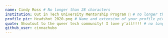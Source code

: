 ```yaml
---
name: Cindy Ross # No longer than 28 characters
institution: Out in Tech University Mentorship Program 🚩 # no longer than 58 characters
profile_pic: Headshot_2020.png # Name and extension of your profile picture(ex. mona.png)
quote: Shoutout to the queer tech community! I love y'all!!!! # no longer than 100 characters
github_user: cinnachubo
---
```

